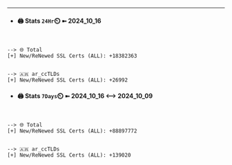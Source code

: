 

---
- #### 🖨️ **Stats** `24Hr`⏲️ ➼ 2024_10_16
```console


--> 🌐 Total
[+] New/ReNewed SSL Certs (ALL): +18382363


--> 🇦🇷 ar_ccTLDs
[+] New/ReNewed SSL Certs (ALL): +26992

```

- #### 🖨️ **Stats** `7Days`⏲️ ➼ 2024_10_16 <--> 2024_10_09
```console


--> 🌐 Total
[+] New/ReNewed SSL Certs (ALL): +88897772


--> 🇦🇷 ar_ccTLDs
[+] New/ReNewed SSL Certs (ALL): +139020

```

